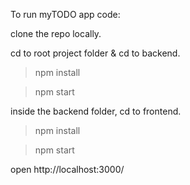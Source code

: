 To run myTODO app code:

clone the repo locally.

cd to root project folder & cd to backend.

> npm install

> npm start

inside the backend folder, cd to frontend.

> npm install

> npm start

open http://localhost:3000/
